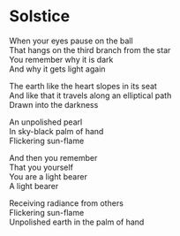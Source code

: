 # Solstice  

When your eyes pause on the ball  
That hangs on the third branch from the star  
You remember why it is dark  
And why it gets light again  

The earth like the heart slopes in its seat  
And like that it travels along an elliptical path  
Drawn into the darkness  

An unpolished pearl  
In sky-black palm of hand  
Flickering sun-flame  

And then you remember  
That you yourself  
You are a light bearer  
A light bearer  

Receiving radiance from others  
Flickering sun-flame  
Unpolished earth in the palm of hand  

